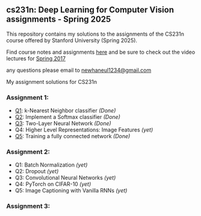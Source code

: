 ## cs231n: Deep Learning for Computer Vision assignments - Spring 2025

This repository contains my solutions to the assignments of the CS231n course offered by Stanford University (Spring 2025).

Find course notes and assignments [here](https://cs231n.stanford.edu/) and be sure to check out the video lectures for [Spring 2017](https://youtu.be/vT1JzLTH4G4?si=p25ugrpBac6TBmlF)

any questions please email to newhaneul1234@gmail.com

My assignment solutions for CS231n <br/>

### Assignment 1:
- [Q1](assignment1/knn.ipynb): k-Nearest Neighbor classifier *(Done)*<br/>
- [Q2](assignment1/softmax.ipynb): Implement a Softmax classifier *(Done)*<br/>
- [Q3](assignment1/two_layer_net.ipynb): Two-Layer Neural Network *(Done)*<br/>
- Q4: Higher Level Representations: Image Features *(yet)*<br/>
- [Q5](assignment1/FullyConnectedNets.ipynb): Training a fully connected network *(Done)*<br/>

### Assignment 2:
- Q1: Batch Normalization *(yet)*<br/>
- Q2: Dropout *(yet)*<br/>
- Q3: Convolutional Neural Networks *(yet)*<br/>
- Q4: PyTorch on CIFAR-10 *(yet)*<br/>
- Q5: Image Captioning with Vanilla RNNs *(yet)*<br/>

### Assignment 3:
